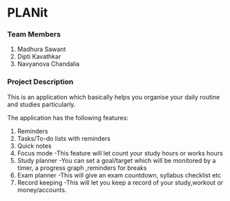 # PLANit

### **Team Members**

1. Madhura Sawant
2. Dipti Kavathkar
3. Navyanova Chandalia


### **Project Description**

This is an application which basically helps you organise your daily routine and studies particularly.

The application has the following features:
1. Reminders
2. Tasks/To-do lists with reminders
3. Quick notes
4. Focus mode -This feature will let count your study hours or works hours
5. Study planner -You can set a goal/target which will be monitored by a timer, a   progress graph ,reminders for breaks
6. Exam planner -This will give an exam countdown, syllabus checklist etc
7. Record keeping -This will let you keep a record of your study,workout or money/accounts.


